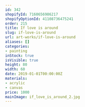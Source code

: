 ```yaml
---
id: 342
shopifyId: 7160656986217
shopifyOptionId: 41108736475241
order: 215
title: If love is around
slug: if-love-is-around
url: art-works/if-love-is-around
aliases: []
categories:
- painting
inStock: true
isVisible: true
height: 80
width: 60
date: 2019-01-01T00:00:00Z
materials:
- acrylic
- canvas
price: 1000
mainImage: if_love_is_around_2.jpg
---
```

